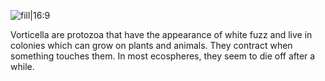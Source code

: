 ![fill|16:9](05364530ee7da30eae967c8027f67274.png)

Vorticella are protozoa that have the appearance of white fuzz and live in colonies which can grow on plants and animals. They contract when something touches them. In most ecospheres, they seem to die off after a while.